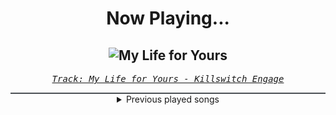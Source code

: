 <div align="center"> 
<h1>Now Playing...</h1>

![My Life for Yours](https://i.scdn.co/image/ab67616d00001e02f999fc653af949c43eb6ed23)
--
_<samp><a href="https://open.spotify.com/track/3WqSkC7bjlvkN4U9beIKjh">Track: My Life for Yours - Killswitch Engage</a></samp>_

<div style="border: 1px #4B5054 solid"></div>
<details>
  <summary>
    Previous played songs
  </summary>
  <table>
    <thead>
      <tr>
        <th>
          Artist
        </th>
        <th>
          Song
        </th>
        <th>
          Link
        </th>
      </tr>
    </thead>
    <tbody>
      <tr><td>Killswitch Engage</td><td>My Life for Yours</td><td><a href="https://open.spotify.com/track/3WqSkC7bjlvkN4U9beIKjh">https://open.spotify.com/track/3WqSkC7bjlvkN4U9beIKjh</a></td></tr><tr><td>Thomas Bergersen</td><td>Westward (Uncompressed Mix)</td><td><a href="https://open.spotify.com/track/2QHcu08P5WkINPM3ZBREYu">https://open.spotify.com/track/2QHcu08P5WkINPM3ZBREYu</a></td></tr><tr><td>Tech N9ne Collabos</td><td>Great Night</td><td><a href="https://open.spotify.com/track/0CsVNsRXTu0B6UdIOeirAi">https://open.spotify.com/track/0CsVNsRXTu0B6UdIOeirAi</a></td></tr><tr><td>Shokran</td><td>Destiny Crucified</td><td><a href="https://open.spotify.com/track/4ciPYfxVC4irIDkvLo7eH2">https://open.spotify.com/track/4ciPYfxVC4irIDkvLo7eH2</a></td></tr><tr><td>for KING & COUNTRY</td><td>Already Home</td><td><a href="https://open.spotify.com/track/0xB6FulVeQ6UEyc8fe79hQ">https://open.spotify.com/track/0xB6FulVeQ6UEyc8fe79hQ</a></td></tr><tr><td>Five Finger Death Punch</td><td>Under and Over It</td><td><a href="https://open.spotify.com/track/35aYLuIWeFd7iM7rY3x5GB">https://open.spotify.com/track/35aYLuIWeFd7iM7rY3x5GB</a></td></tr><tr><td>It Lives, It Breathes</td><td>Love on Repeat</td><td><a href="https://open.spotify.com/track/6fd5wf5wWkC1YE0AGYU4jM">https://open.spotify.com/track/6fd5wf5wWkC1YE0AGYU4jM</a></td></tr><tr><td>Demon Hunter</td><td>Resistance</td><td><a href="https://open.spotify.com/track/4gmFw577aT3WpHR7MGFwcl">https://open.spotify.com/track/4gmFw577aT3WpHR7MGFwcl</a></td></tr><tr><td>The Used</td><td>Wake the Dead</td><td><a href="https://open.spotify.com/track/3N1Y61tX6VMTXm9MIA6WAo">https://open.spotify.com/track/3N1Y61tX6VMTXm9MIA6WAo</a></td></tr><tr><td>Tech N9ne</td><td>Wither</td><td><a href="https://open.spotify.com/track/70bCuMmZHypmGwUdCQ3QDf">https://open.spotify.com/track/70bCuMmZHypmGwUdCQ3QDf</a></td></tr><tr><td>Escape The Day</td><td>Tear Down The Walls</td><td><a href="https://open.spotify.com/track/2uZsvTlFZqig60TDW3omqq">https://open.spotify.com/track/2uZsvTlFZqig60TDW3omqq</a></td></tr><tr><td>Too Close To Touch</td><td>What I Wish I Could Forget</td><td><a href="https://open.spotify.com/track/3P7ImYt96jhzYvlfGVu50I">https://open.spotify.com/track/3P7ImYt96jhzYvlfGVu50I</a></td></tr><tr><td>In Flames</td><td>The End</td><td><a href="https://open.spotify.com/track/7AUVdpcqbxLSCOQqKHjPx7">https://open.spotify.com/track/7AUVdpcqbxLSCOQqKHjPx7</a></td></tr><tr><td>Eminem</td><td>The Real Slim Shady</td><td><a href="https://open.spotify.com/track/3yfqSUWxFvZELEM4PmlwIR">https://open.spotify.com/track/3yfqSUWxFvZELEM4PmlwIR</a></td></tr><tr><td>Disciple</td><td>Scarlet</td><td><a href="https://open.spotify.com/track/2uFYAjNbleAW86jZQQXQOf">https://open.spotify.com/track/2uFYAjNbleAW86jZQQXQOf</a></td></tr><tr><td>Silent Planet</td><td>Wasteland Redux</td><td><a href="https://open.spotify.com/track/6U5SpeqpLkAMwVpBI7UTYQ">https://open.spotify.com/track/6U5SpeqpLkAMwVpBI7UTYQ</a></td></tr><tr><td>Rain City Drive</td><td>Heavier</td><td><a href="https://open.spotify.com/track/6Ps8twA0kAJ1jSZzhvdBQI">https://open.spotify.com/track/6Ps8twA0kAJ1jSZzhvdBQI</a></td></tr><tr><td>Jeris Johnson</td><td>Not A Person (Freak)</td><td><a href="https://open.spotify.com/track/3Auqv7kCZNwXgVDRhRneQM">https://open.spotify.com/track/3Auqv7kCZNwXgVDRhRneQM</a></td></tr><tr><td>Jeris Johnson</td><td>John</td><td><a href="https://open.spotify.com/track/2Y3ASbe10PAhs9qHpzns95">https://open.spotify.com/track/2Y3ASbe10PAhs9qHpzns95</a></td></tr><tr><td>Jeris Johnson</td><td>Down With The Dynasty</td><td><a href="https://open.spotify.com/track/5rKHak2dDHHPNHr5XkkltQ">https://open.spotify.com/track/5rKHak2dDHHPNHr5XkkltQ</a></td></tr>
    </tbody>
  </table>
</details>

</div>
